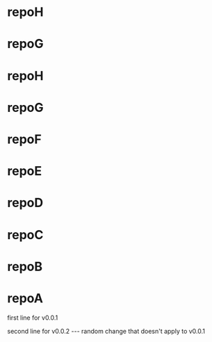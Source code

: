 # repoH
# repoG
# repoH
# repoG
# repoF
# repoE
# repoD
# repoC
# repoB
# repoA



first line for v0.0.1

second line for v0.0.2 --- random change that doesn't apply to v0.0.1
